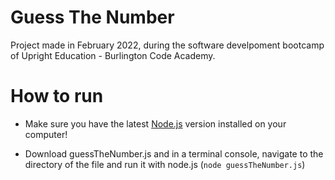# Guess The Number

Project made in February 2022, during the software develpoment bootcamp of Upright Education - Burlington Code Academy.

# How to run

- Make sure you have the latest [Node.js](https://nodejs.org/en/) version installed on your computer!

- Download guessTheNumber.js and in a terminal console, navigate to the directory of the file and run it with node.js (```node guessTheNumber.js```)



